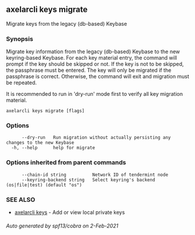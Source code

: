 ## axelarcli keys migrate

Migrate keys from the legacy (db-based) Keybase

### Synopsis

Migrate key information from the legacy (db-based) Keybase to the new keyring-based Keybase. For each key material
entry, the command will prompt if the key should be skipped or not. If the key is not to be skipped, the passphrase must
be entered. The key will only be migrated if the passphrase is correct. Otherwise, the command will exit and migration
must be repeated.

It is recommended to run in 'dry-run' mode first to verify all key migration material.


```
axelarcli keys migrate [flags]
```

### Options

```
      --dry-run   Run migration without actually persisting any changes to the new Keybase
  -h, --help      help for migrate
```

### Options inherited from parent commands

```
      --chain-id string          Network ID of tendermint node
      --keyring-backend string   Select keyring's backend (os|file|test) (default "os")
```

### SEE ALSO

* [axelarcli keys](axelarcli_keys.md)     - Add or view local private keys

###### Auto generated by spf13/cobra on 2-Feb-2021
